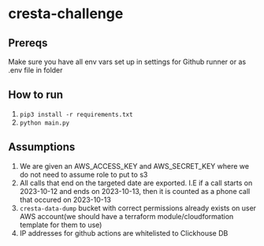 # cresta-challenge

## Prereqs
Make sure you have all env vars set up in settings for Github runner or as .env file in folder

## How to run
1. `pip3 install -r requirements.txt`
2. `python main.py`

## Assumptions
1. We are given an AWS_ACCESS_KEY and AWS_SECRET_KEY where we do not need to assume role to put to s3
2. All calls that end on the targeted date are exported. I.E if a call starts on 2023-10-12 and ends on 2023-10-13, then it is counted as a phone call that occured on 2023-10-13
3. `cresta-data-dump` bucket with correct permissions already exists on user AWS account(we should have a terraform module/cloudformation template for them to use)
4. IP addresses for github actions are whitelisted to Clickhouse DB



